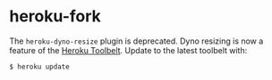 # heroku-fork

The `heroku-dyno-resize` plugin is deprecated. Dyno resizing is now a feature of the [Heroku Toolbelt](https://toolbelt.heroku.com/). Update to the latest toolbelt with:

```console
$ heroku update
```
